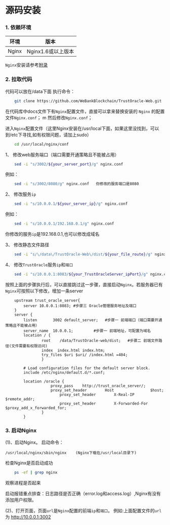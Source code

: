 # 源码安装

### 1. 依赖环境

| 环境  | 版本               |
| ----- | ------------------ |
| Nginx | Nginx1.6或以上版本 |

`Nginx`安装请参考[附录](../../TrustOracle-Service/appendix.html#install_nginx)

### 2. 拉取代码

代码可以放在/data下面
执行命令：
```bash
    git clone https://github.com/WeBankBlockchain/TrustOracle-Web.git
```
在代码库中docs文件下有`Nginx`配置文件，直接可以拿来替换安装的 `Nginx` 的配置文件`Nginx.conf`； m
然后修改`Nginx.conf`；

进入`Nginx`配置文件（这里Nginx安装在/usr/local下面，如果这里没找到，可以到/etc下寻找,如有权限问题，请加上sudo）

```bash
    cd /usr/local/nginx/conf
```

1、 修改web服务端口（端口需要开通策略且不能被占用）

```bash
    sed -i "s/3002/${your_server_port}/g" nginx.conf
```

例如：

```bash
    sed -i "s/3002/8080/g" nginx.conf   你修改的服务端口是8080
```

2、 修改服务`ip`

```bash
    sed -i "s/10.0.0.1/${your_server_ip}/g" nginx.conf
```

例如： 

```bash
    sed -i "s/10.0.0.1/192.168.0.1/g" nginx.conf
```

你修改的服务`ip`是192.168.0.1,也可以修改成域名

3、 修改静态文件路径

```bash
    sed -i "s/\/data\/TrustOracle-Web\/dist/${your_file_route}/g" nginx.conf
```

4、 修改`TrustOracle`服务`ip`和`端口`

```bash
    sed -i "s/10.0.0.1:8083/${your_TrustOracleServer_ipPort}/g" nginx.conf
````

按照上面的步骤执行后，可以直接跳过这一步骤，直接启动`Nginx`。若服务器已有`Nginx`可按照以下修改，增加一条server

```Nginx
    upstream trust_oracle_server{
        server 10.0.0.1:8083; #步骤三 Oracle管理服务地址及端口
    }
    server {
        listen       3002 default_server;   #步骤一 前端端口（端口需要开通策略且不能被占用）
        server_name  10.0.0.1;         #步骤一 前端地址，可配置为域名
        location / {
                root    /data/TrustOracle-web/dist;   #步骤二 前端文件路径(文件需要有权限访问)
                index  index.html index.htm;
                try_files $uri $uri/ /index.html =404;
                }

        # Load configuration files for the default server block.
        include /etc/nginx/default.d/*.conf;

        location /oracle {
                    proxy_pass    http://trust_oracle_server/;    		
                    proxy_set_header		Host				$host;
                        proxy_set_header		X-Real-IP			$remote_addr;
                        proxy_set_header		X-Forwarded-For		$proxy_add_x_forwarded_for;
                }
        }
```

### 3. 启动Nginx

(1)、启动Nginx。
启动命令：

	/usr/local/nginx/sbin/nginx    (Nginx下载在/usr/local目录下)

检查Nginx是否启动成功

```bash
    ps -ef | grep nginx
```

观察进程是否起来

启动报错重点排查：日志路径是否正确（error.log和access.log）,Nginx有没有添加用户权限。

(2)、打开页面，页面`url`是`Nginx`配置的前端`ip`和`端口`。
例如:上面配置文件的`url`为   http://10.0.0.1:3002